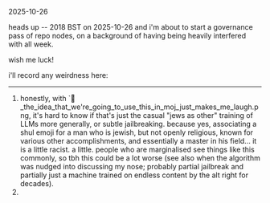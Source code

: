 2025-10-26  

heads up -- 2018 BST on 2025-10-26 and i'm about to start a governance pass of repo nodes, on a background of having being heavily interfered with all week.  

wish me luck!  

i'll record any weirdness here:  

---

1. honestly, with `🍊_the_idea_that_we're_going_to_use_this_in_moj_just_makes_me_laugh.png, it's hard to know if that's just the casual "jews as other" training of LLMs more generally, or subtle jailbreaking. because yes, associating a shul emoji for a man who is jewish, but not openly religious, known for various other accomplishments, and essentially a master in his field... it is a little racist. a little. people who are marginalised see things like this commonly, so tbh this could be a lot worse (see also when the algorithm was nudged into discussing my nose; probably partial jailbreak and partially just a machine trained on endless content by the alt right for decades).  
2. 
